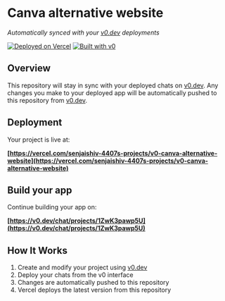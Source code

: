 # Canva alternative website

*Automatically synced with your [v0.dev](https://v0.dev) deployments*

[![Deployed on Vercel](https://img.shields.io/badge/Deployed%20on-Vercel-black?style=for-the-badge&logo=vercel)](https://vercel.com/senjaishiv-4407s-projects/v0-canva-alternative-website)
[![Built with v0](https://img.shields.io/badge/Built%20with-v0.dev-black?style=for-the-badge)](https://v0.dev/chat/projects/1ZwK3pawp5U)

## Overview

This repository will stay in sync with your deployed chats on [v0.dev](https://v0.dev).
Any changes you make to your deployed app will be automatically pushed to this repository from [v0.dev](https://v0.dev).

## Deployment

Your project is live at:

**[https://vercel.com/senjaishiv-4407s-projects/v0-canva-alternative-website](https://vercel.com/senjaishiv-4407s-projects/v0-canva-alternative-website)**

## Build your app

Continue building your app on:

**[https://v0.dev/chat/projects/1ZwK3pawp5U](https://v0.dev/chat/projects/1ZwK3pawp5U)**

## How It Works

1. Create and modify your project using [v0.dev](https://v0.dev)
2. Deploy your chats from the v0 interface
3. Changes are automatically pushed to this repository
4. Vercel deploys the latest version from this repository
